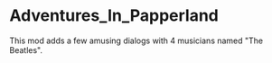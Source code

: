 # Adventures_In_Papperland
This mod adds a few amusing dialogs with 4 musicians named "The Beatles".
